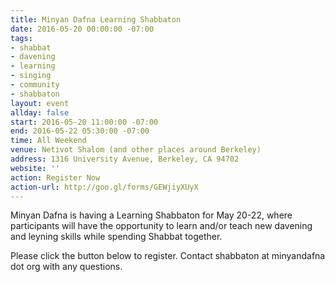 ```yaml
---
title: Minyan Dafna Learning Shabbaton
date: 2016-05-20 00:00:00 -07:00
tags:
- shabbat
- davening
- learning
- singing
- community
- shabbaton
layout: event
allday: false
start: 2016-05-20 11:00:00 -07:00
end: 2016-05-22 05:30:00 -07:00
time: All Weekend
venue: Netivot Shalom (and other places around Berkeley)
address: 1316 University Avenue, Berkeley, CA 94702
website: ''
action: Register Now
action-url: http://goo.gl/forms/GEWjiyXUyX
---
```


Minyan Dafna is having a Learning Shabbaton for May 20-22, where participants will have the opportunity to learn and/or teach new davening and leyning skills while spending Shabbat together.

Please click the button below to register. Contact shabbaton at minyandafna dot org with any questions.